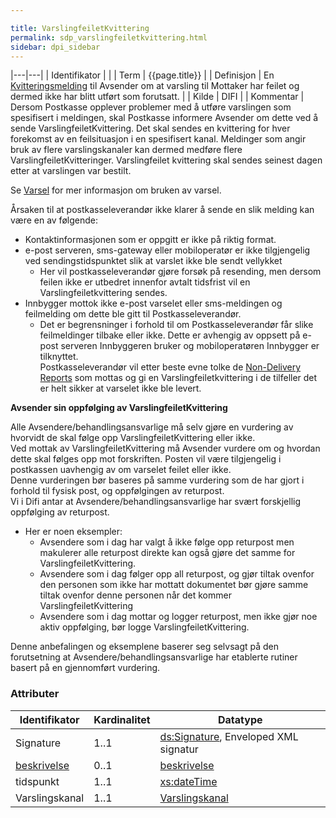```yaml
---

title: VarslingfeiletKvittering  
permalink: sdp_varslingfeiletkvittering.html
sidebar: dpi_sidebar
---
```


|---|---|
| Identifikator |  |
| Term          | {{page.title}} |
| Definisjon    | En [Kvitteringsmelding](KvitteringsMelding.md) til Avsender om at varsling til Mottaker har feilet og dermed ikke har blitt utført som forutsatt. |
| Kilde         | DIFI |
| Kommentar     | Dersom Postkasse opplever problemer med å utføre varslingen som spesifisert i meldingen, skal Postkasse informere Avsender om dette ved å sende VarslingfeiletKvittering. Det skal sendes en kvittering for hver forekomst av en feilsituasjon i en spesifisert kanal. Meldinger som angir bruk av flere varslingskanaler kan dermed medføre flere VarslingfeiletKvitteringer. Varslingfeilet kvittering skal sendes seinest dagen etter at varslingen var bestilt. 

Se [Varsel](../begrep/Varsler.md) for mer informasjon om bruken av varsel.

Årsaken til at postkasseleverandør ikke klarer å sende en slik melding
kan være en av følgende:

  - Kontaktinformasjonen som er oppgitt er ikke på riktig format.
  - e-post serveren, sms-gateway eller mobiloperatør er ikke
    tilgjengelig ved sendingstidspunktet slik at varslet ikke ble sendt
    vellykket
      - Her vil postkasseleverandør gjøre forsøk på resending, men
        dersom feilen ikke er utbedret innenfor avtalt tidsfrist vil en
        Varslingfeiletkvittering sendes.
  - Innbygger mottok ikke e-post varselet eller sms-meldingen og
    feilmelding om dette ble gitt til Postkasseleverandør.
      - Det er begrensninger i forhold til om Postkasseleverandør får
        slike feilmeldinger tilbake eller ikke. Dette er avhengig av
        oppsett på e-post serveren Innbyggeren bruker og mobiloperatøren
        Innbygger er tilknyttet.  
        Postkasseleverandør vil etter beste evne tolke de [Non-Delivery
        Reports](http://en.wikipedia.org/wiki/Bounce_message) som mottas
        og gi en Varslingfeiletkvittering i de tilfeller det er helt
        sikker at varselet ikke ble levert.

**Avsender sin oppfølging av VarslingfeiletKvittering**

Alle Avsendere/behandlingsansvarlige må selv gjøre en vurdering av
hvorvidt de skal følge opp VarslingfeiletKvittering eller ikke.  
Ved mottak av VarslingfeiletKvittering må Avsender vurdere om og hvordan
dette skal følges opp mot forskriften. Posten vil være tilgjengelig i
postkassen uavhengig av om varselet feilet eller ikke.  
Denne vurderingen bør baseres på samme vurdering som de har gjort i
forhold til fysisk post, og oppfølgingen av returpost.  
Vi i Difi antar at Avsendere/behandlingsansvarlige har svært forskjellig
oppfølging av returpost.

  - Her er noen eksempler:
      - Avsendere som i dag har valgt å ikke følge opp returpost men
        makulerer alle returpost direkte kan også gjøre det samme for
        VarslingfeiletKvittering.
      - Avsendere som i dag følger opp all returpost, og gjør tiltak
        ovenfor den personen som ikke har mottatt dokumentet bør gjøre
        samme tiltak ovenfor denne personen når det kommer
        VarslingfeiletKvittering
      - Avsendere som i dag mottar og logger returpost, men ikke gjør
        noe aktiv oppfølging, bør logge VarslingfeiletKvittering.

Denne anbefalingen og eksemplene baserer seg selvsagt på den
forutsetning at Avsendere/behandlingsansvarlige har etablerte rutiner
basert på en gjennomført vurdering.

### Attributer

| Identifikator | Kardinalitet | Datatype |
| --- | --- | --- |
| Signature | 1..1 | [ds:Signature](https://www.oasis-open.org/committees/download.php/21256/wss-v1.1-spec-errata-os-SOAPMessageSecurity.htm#_Toc118717148), Enveloped XML signatur |
| [beskrivelse](../../felles/beskrivelse.md) | 0..1 | [beskrivelse](../../felles/beskrivelse.md) |
| tidspunkt | 1..1 | [xs:dateTime](http://www.w3.org/TR/xmlschema-2/#dateTime) |
| Varslingskanal | 1..1 | [Varslingskanal](varslingskanal.html) |
